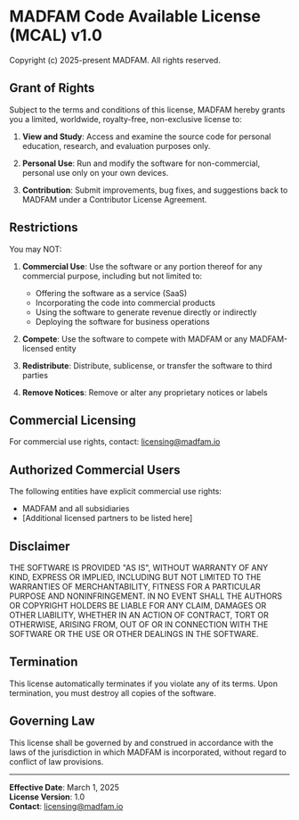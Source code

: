 # MADFAM Code Available License (MCAL) v1.0

Copyright (c) 2025-present MADFAM. All rights reserved.

## Grant of Rights

Subject to the terms and conditions of this license, MADFAM hereby grants you a 
limited, worldwide, royalty-free, non-exclusive license to:

1. **View and Study**: Access and examine the source code for personal education,
   research, and evaluation purposes only.

2. **Personal Use**: Run and modify the software for non-commercial, personal use 
   only on your own devices.

3. **Contribution**: Submit improvements, bug fixes, and suggestions back to MADFAM
   under a Contributor License Agreement.

## Restrictions

You may NOT:

1. **Commercial Use**: Use the software or any portion thereof for any commercial 
   purpose, including but not limited to:
   - Offering the software as a service (SaaS)
   - Incorporating the code into commercial products
   - Using the software to generate revenue directly or indirectly
   - Deploying the software for business operations

2. **Compete**: Use the software to compete with MADFAM or any MADFAM-licensed entity

3. **Redistribute**: Distribute, sublicense, or transfer the software to third parties

4. **Remove Notices**: Remove or alter any proprietary notices or labels

## Commercial Licensing

For commercial use rights, contact: licensing@madfam.io

## Authorized Commercial Users

The following entities have explicit commercial use rights:
- MADFAM and all subsidiaries
- [Additional licensed partners to be listed here]

## Disclaimer

THE SOFTWARE IS PROVIDED "AS IS", WITHOUT WARRANTY OF ANY KIND, EXPRESS OR IMPLIED,
INCLUDING BUT NOT LIMITED TO THE WARRANTIES OF MERCHANTABILITY, FITNESS FOR A PARTICULAR
PURPOSE AND NONINFRINGEMENT. IN NO EVENT SHALL THE AUTHORS OR COPYRIGHT HOLDERS BE LIABLE
FOR ANY CLAIM, DAMAGES OR OTHER LIABILITY, WHETHER IN AN ACTION OF CONTRACT, TORT OR
OTHERWISE, ARISING FROM, OUT OF OR IN CONNECTION WITH THE SOFTWARE OR THE USE OR OTHER
DEALINGS IN THE SOFTWARE.

## Termination

This license automatically terminates if you violate any of its terms. Upon
termination, you must destroy all copies of the software.

## Governing Law

This license shall be governed by and construed in accordance with the laws of
the jurisdiction in which MADFAM is incorporated, without regard to conflict of
law provisions.

---

**Effective Date**: March 1, 2025  
**License Version**: 1.0  
**Contact**: licensing@madfam.io
